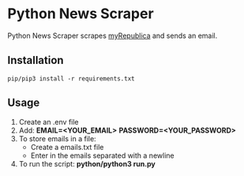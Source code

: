 # Python News Scraper
Python News Scraper scrapes [myRepublica](https://myrepublica.nagariknetwork.com/) and sends an email.

## Installation
```
pip/pip3 install -r requirements.txt
```

## Usage
1. Create an .env file
2. Add: **EMAIL=<YOUR_EMAIL>** 
 **PASSWORD=<YOUR_PASSWORD>**
3. To store emails in a file:
    - Create a emails.txt file
    - Enter in the emails separated with a newline
4. To run the script: **python/python3 run.py** 
